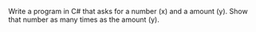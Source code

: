 Write a program in C# that asks for a number (x) and a amount (y).
Show that number as many times as the amount (y).